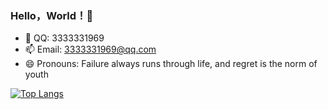 ### Hello，World！👋

- 🌱 QQ: 3333331969
- 📫 Email: 3333331969@qq.com
- 😄 Pronouns: Failure always runs through life, and regret is the norm of youth

[![Top Langs](https://github-readme-stats.vercel.app/api/top-langs/?username=Tomatos03)](https://github.com/Tomatos03/github-readme-stats)
